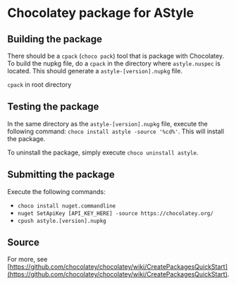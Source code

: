 Chocolatey package for AStyle
=============================

Building the package
--------------------
There should be a `cpack` (`choco pack`) tool that is package with Chocolatey. To build the nupkg file, do a `cpack` in the directory where `astyle.nuspec` is located. This should generate a `astyle-[version].nupkg` file.

`cpack` in root directory

Testing the package
-------------------
In the same directory as the `astyle-[version].nupkg` file, execute the following command: `choco install astyle -source '%cd%'`. This will install the package.

To uninstall the package, simply execute `choco uninstall astyle`.

Submitting the package
----------------------
Execute the following commands:
 * `choco install nuget.commandline`
 * `nuget SetApiKey [API_KEY_HERE] -source https://chocolatey.org/`
 * `cpush astyle.[version].nupkg`

Source
------
For more, see [https://github.com/chocolatey/chocolatey/wiki/CreatePackagesQuickStart](https://github.com/chocolatey/chocolatey/wiki/CreatePackagesQuickStart).
